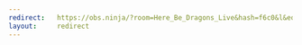 ```yaml
---
redirect:   https://obs.ninja/?room=Here_Be_Dragons_Live&hash=f6c0&l&eq&webcam&stereo=0&roombitrate=1000&label=Jared_Hoy&push=JaredHoy
layout:     redirect
---
```

